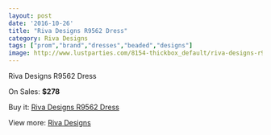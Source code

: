 ```yaml
---
layout: post
date: '2016-10-26'
title: "Riva Designs R9562 Dress"
category: Riva Designs
tags: ["prom","brand","dresses","beaded","designs"]
image: http://www.lustparties.com/8154-thickbox_default/riva-designs-r9562-dress.jpg
---
```

Riva Designs R9562 Dress

On Sales: **$278**
<a href="https://www.lustparties.com/en/riva-designs/2734-riva-designs-r9562-dress.html"><amp-img layout="responsive" width="600" height="600" src="//www.lustparties.com/8154-thickbox_default/riva-designs-r9562-dress.jpg" alt="Riva Designs R9562 Dress 0" /></a>
<a href="https://www.lustparties.com/en/riva-designs/2734-riva-designs-r9562-dress.html"><amp-img layout="responsive" width="600" height="600" src="//www.lustparties.com/8155-thickbox_default/riva-designs-r9562-dress.jpg" alt="Riva Designs R9562 Dress 1" /></a>
<a href="https://www.lustparties.com/en/riva-designs/2734-riva-designs-r9562-dress.html"><amp-img layout="responsive" width="600" height="600" src="//www.lustparties.com/8156-thickbox_default/riva-designs-r9562-dress.jpg" alt="Riva Designs R9562 Dress 2" /></a>
<a href="https://www.lustparties.com/en/riva-designs/2734-riva-designs-r9562-dress.html"><amp-img layout="responsive" width="600" height="600" src="//www.lustparties.com/8157-thickbox_default/riva-designs-r9562-dress.jpg" alt="Riva Designs R9562 Dress 3" /></a>

Buy it: [Riva Designs R9562 Dress](https://www.lustparties.com/en/riva-designs/2734-riva-designs-r9562-dress.html "Riva Designs R9562 Dress")

View more: [Riva Designs](https://www.lustparties.com/en/6-riva-designs "Riva Designs")